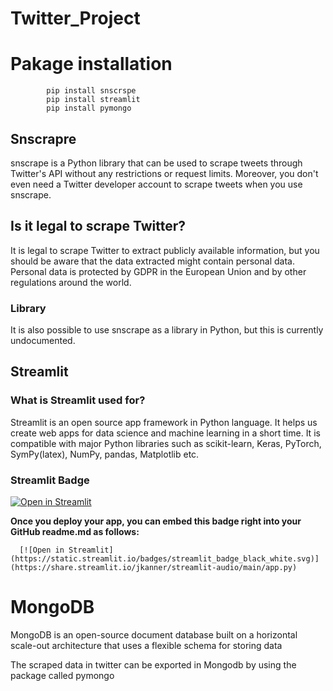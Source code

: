 # Twitter_Project

# Pakage installation
            pip install snscrspe
            pip install streamlit
            pip install pymongo

## Snscrapre
snscrape is a Python library that can be used to scrape tweets through Twitter's API without any restrictions or request limits. Moreover, you don't even need a Twitter developer account to scrape tweets when you use snscrape.

## Is it legal to scrape Twitter?
It is legal to scrape Twitter to extract publicly available information, but you should be aware that the data extracted might contain personal data. Personal data is protected by GDPR in the European Union and by other regulations around the world.

### Library
It is also possible to use snscrape as a library in Python, but this is currently undocumented.


## Streamlit

### What is Streamlit used for?
Streamlit is an open source app framework in Python language. It helps us create web apps for data science and machine learning in a short time. It is compatible with major Python libraries such as scikit-learn, Keras, PyTorch, SymPy(latex), NumPy, pandas, Matplotlib etc.

### Streamlit Badge
[![Open in Streamlit](https://static.streamlit.io/badges/streamlit_badge_black_white.svg)](https://share.streamlit.io/jkanner/streamlit-audio/main/app.py)

**Once you deploy your app, you can embed this badge right into your GitHub readme.md as follows:**

      [![Open in Streamlit](https://static.streamlit.io/badges/streamlit_badge_black_white.svg)](https://share.streamlit.io/jkanner/streamlit-audio/main/app.py)
# MongoDB
MongoDB is an open-source document database built on a horizontal scale-out architecture that uses a flexible schema for storing data

  The scraped data in twitter can be exported in Mongodb by using the package called pymongo
